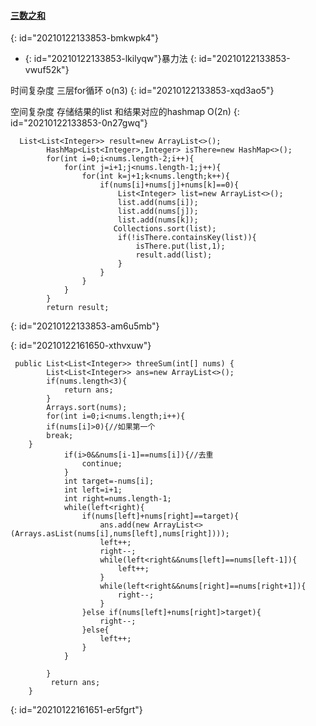 #### [三数之和](https://leetcode-cn.com/problems/3sum/)
{: id="20210122133853-bmkwpk4"}

* {: id="20210122133853-lkilyqw"}暴力法
{: id="20210122133853-vwuf52k"}

时间复杂度 三层for循环 o(n3)
{: id="20210122133853-xqd3ao5"}

空间复杂度 存储结果的list 和结果对应的hashmap O(2n)
{: id="20210122133853-0n27gwq"}

```
  List<List<Integer>> result=new ArrayList<>();
        HashMap<List<Integer>,Integer> isThere=new HashMap<>();
        for(int i=0;i<nums.length-2;i++){
            for(int j=i+1;j<nums.length-1;j++){
                for(int k=j+1;k<nums.length;k++){
                    if(nums[i]+nums[j]+nums[k]==0){
                        List<Integer> list=new ArrayList<>();
                        list.add(nums[i]);
                        list.add(nums[j]);
                        list.add(nums[k]);
                       Collections.sort(list);
                        if(!isThere.containsKey(list)){
                            isThere.put(list,1);
                            result.add(list);
                        }
                    }
                }
            }
        }
        return result;
```
{: id="20210122133853-am6u5mb"}

{: id="20210122161650-xthvxuw"}

```
 public List<List<Integer>> threeSum(int[] nums) {
        List<List<Integer>> ans=new ArrayList<>();
        if(nums.length<3){
            return ans;
        }
        Arrays.sort(nums);
        for(int i=0;i<nums.length;i++){
	    if(nums[i]>0){//如果第一个
		break;
	}
            if(i>0&&nums[i-1]==nums[i]){//去重
                continue;
            }
            int target=-nums[i];
            int left=i+1;
            int right=nums.length-1;
            while(left<right){
                if(nums[left]+nums[right]==target){
                    ans.add(new ArrayList<>(Arrays.asList(nums[i],nums[left],nums[right])));
                    left++;
                    right--;
                    while(left<right&&nums[left]==nums[left-1]){
                        left++;
                    }
                    while(left<right&&nums[right]==nums[right+1]){
                        right--;
                    }
                }else if(nums[left]+nums[right]>target){
                    right--;
                }else{
                    left++;
                }
            }
   
        }
         return ans;
    }
```
{: id="20210122161651-er5fgrt"}
